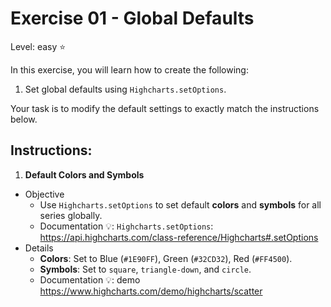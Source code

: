 # Exercise 01 - Global Defaults
Level: easy ⭐

In this exercise, you will learn how to create the following:
1. Set global defaults using `Highcharts.setOptions`.  

Your task is to modify the default settings to exactly match the instructions below.
  

## Instructions:  
1.  **Default Colors and Symbols**
* Objective
  * Use `Highcharts.setOptions` to set default **colors** and **symbols** for all series globally.
  * Documentation 💡: `Highcharts.setOptions`: https://api.highcharts.com/class-reference/Highcharts#.setOptions
* Details
  * **Colors**: Set to Blue (`#1E90FF`), Green (`#32CD32`), Red (`#FF4500`).
  * **Symbols**: Set to `square`, `triangle-down`, and `circle`.
  * Documentation 💡: demo https://www.highcharts.com/demo/highcharts/scatter